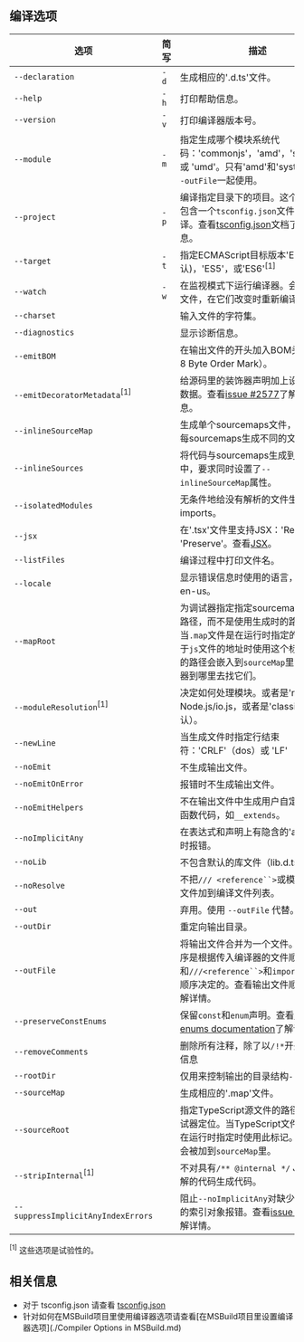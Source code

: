## 编译选项

选项                                     | 简写      | 描述
----------------------------------------|-----------|----------------------------------------------------------------------
`--declaration`                         | `-d`      | 生成相应的'.d.ts'文件。
`--help`                                | `-h`      | 打印帮助信息。
`--version`                             | `-v`      | 打印编译器版本号。
`--module`                              | `-m`      | 指定生成哪个模块系统代码：'commonjs'，'amd'，'system'，或 'umd'。只有'amd'和'system'能和`--outFile`一起使用。
`--project`                             | `-p`      | 编译指定目录下的项目。这个目录应该包含一个`tsconfig.json`文件来管理编译。查看[tsconfig.json](./tsconfig.json.md)文档了解更多信息。
`--target`                              | `-t`      | 指定ECMAScript目标版本'ES3' (默认)，'ES5'，或'ES6'<sup>[1]</sup>
`--watch`                               | `-w`      | 在监视模式下运行编译器。会监视输出文件，在它们改变时重新编译。
`--charset`                             |           | 输入文件的字符集。
`--diagnostics`                         |           | 显示诊断信息。
`--emitBOM`                             |           | 在输出文件的开头加入BOM头（UTF-8 Byte Order Mark）。
`--emitDecoratorMetadata`<sup>[1]</sup> |           | 给源码里的装饰器声明加上设计类型元数据。查看[issue #2577](https://github.com/Microsoft/TypeScript/issues/2577)了解更多信息。
`--inlineSourceMap`                     |           | 生成单个sourcemaps文件，而不是将每sourcemaps生成不同的文件。
`--inlineSources`                       |           | 将代码与sourcemaps生成到一个文件中，要求同时设置了`--inlineSourceMap`属性。
`--isolatedModules`                     |           | 无条件地给没有解析的文件生成imports。
`--jsx`                                 |           | 在'.tsx'文件里支持JSX：'React' 或 'Preserve'。查看[JSX](./JSX.md)。
`--listFiles`                           |           | 编译过程中打印文件名。
`--locale`                              |           | 显示错误信息时使用的语言，比如：en-us。
`--mapRoot`                             |           | 为调试器指定指定sourcemap文件的路径，而不是使用生成时的路径。当`.map`文件是在运行时指定的，并不同于`js`文件的地址时使用这个标记。指定的路径会嵌入到`sourceMap`里告诉调试器到哪里去找它们。
`--moduleResolution`<sup>[1]</sup>      |           | 决定如何处理模块。或者是'node'对于Node.js/io.js，或者是'classic'（默认）。
`--newLine`                             |           | 当生成文件时指定行结束符：'CRLF'（dos）或 'LF' （unix）。
`--noEmit`                              |           | 不生成输出文件。
`--noEmitOnError`                       |           | 报错时不生成输出文件。
`--noEmitHelpers`                       |           | 不在输出文件中生成用户自定义的帮助函数代码，如`__extends`。
`--noImplicitAny`                       |           | 在表达式和声明上有隐含的'any'类型时报错。
`--noLib`                               |           | 不包含默认的库文件（lib.d.ts）。
`--noResolve`                           |           | 不把`/// <reference``>`或模块导入的文件加到编译文件列表。
`--out`                                 |           | 弃用。使用 `--outFile` 代替。
`--outDir`                              |           | 重定向输出目录。
`--outFile`                             |           | 将输出文件合并为一个文件。合并的顺序是根据传入编译器的文件顺序和`///<reference``>`和`import`的文件顺序决定的。查看输出文件顺序文件了解详情。
`--preserveConstEnums`                  |           | 保留`const`和`enum`声明。查看[const enums documentation](https://github.com/Microsoft/TypeScript/blob/master/doc/spec.md#94-constant-enum-declarations)了解详情。
`--removeComments`                      |           | 删除所有注释，除了以`/!*`开头的版权信息
`--rootDir`                             |           | 仅用来控制输出的目录结构`--outDir`。
`--sourceMap`                           |           | 生成相应的'.map'文件。
`--sourceRoot`                          |           | 指定TypeScript源文件的路径，以便调试器定位。当TypeScript文件的位置是在运行时指定时使用此标记。路径信息会被加到`sourceMap`里。
`--stripInternal`<sup>[1]</sup>         |           | 不对具有`/** @internal */` JSDoc注解的代码生成代码。
`--suppressImplicitAnyIndexErrors`      |           | 阻止`--noImplicitAny`对缺少索引签名的索引对象报错。查看[issue #1232](https://github.com/Microsoft/TypeScript/issues/1232#issuecomment-64510362)了解详情。

<sup>[1]</sup> 这些选项是试验性的。

## 相关信息

* 对于 tsconfig.json 请查看 [tsconfig.json](./tsconfig.json.md)
* 针对如何在MSBuild项目里使用编译器选项请查看[在MSBuild项目里设置编译器选项](./Compiler Options in MSBuild.md)
